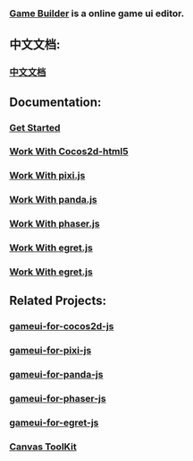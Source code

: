 ### [Game Builder](http://gamebuilder.sinaapp.com/appedit.php) is a online game ui editor.

中文文档:
----------------------------
### [中文文档](https://github.com/drawapp8/gamebuilder/wiki/%E4%B8%AD%E6%96%87%E6%96%87%E6%A1%A3) 

Documentation:
----------------------------
### [Get Started](https://github.com/drawapp8/gamebuilder/wiki/Get-Started)

### [Work With Cocos2d-html5](https://github.com/drawapp8/gameui-for-cocos2d-js/wiki/)

### [Work With pixi.js](https://github.com/drawapp8/gameui-for-pixi-js/wiki/)

### [Work With panda.js](https://github.com/drawapp8/gameui-for-panda-js/wiki/)

### [Work With phaser.js](https://github.com/drawapp8/gameui-for-phaser-js/wiki/)

### [Work With egret.js](https://github.com/drawapp8/gameui-for-egret-js/wiki/)

### [Work With egret.js](https://github.com/drawapp8/gameui-for-egret-js/wiki/)


Related Projects:
----------------------------
### [gameui-for-cocos2d-js](https://github.com/drawapp8/gameui-for-cocos2d-js) 

### [gameui-for-pixi-js](https://github.com/drawapp8/gameui-for-pixi-js) 

### [gameui-for-panda-js](https://github.com/drawapp8/gameui-for-panda-js) 

### [gameui-for-phaser-js](https://github.com/drawapp8/gameui-for-phaser-js) 

### [gameui-for-egret-js](https://github.com/drawapp8/gameui-for-egret-js) 

### [Canvas ToolKit](https://github.com/drawapp8/cantk)
